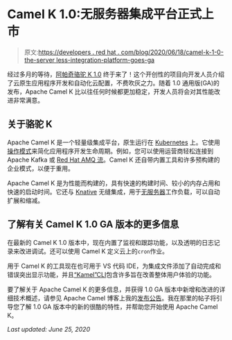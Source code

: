 # Camel K 1.0:无服务器集成平台正式上市

> 原文:[https://developers . red hat . com/blog/2020/06/18/camel-k-1-0-the-server less-integration-platform-goes-ga](https://developers.redhat.com/blog/2020/06/18/camel-k-1-0-the-serverless-integration-platform-goes-ga)

经过多月的等待，[阿帕奇骆驼 K 1.0](https://github.com/apache/camel-k/releases/tag/1.0.0) 终于来了！这个开创性的项目向开发人员介绍了云原生应用程序开发和自动化云配置，不费吹灰之力。随着 1.0 通用版(GA)的发布，Apache Camel K 比以往任何时候都更加稳定，开发人员将会对其性能改进非常满意。

## 关于骆驼 K

Apache Camel K 是一个轻量级集成平台，原生运行在 [Kubernetes](https://developers.redhat.com/topics/kubernetes/) 上。它使用[操作模式](https://developers.redhat.com/topics/kubernetes/operators)来简化应用程序开发生命周期。例如，您可以使用运营商轻松连接到 Apache Kafka 或 [Red Hat AMQ 流](https://www.redhat.com/en/resources/amq-streams-datasheet)。Camel K 还自带内置工具和许多预构建的企业模式，以便于重用。

Apache Camel K 是为性能而构建的，具有快速的构建时间、较小的内存占用和快速的启动时间。它还与 [Knative](https://developers.redhat.com/blog/2020/04/23/knative-cookbook-building-effective-serverless-applications-with-kubernetes-and-openshift/) 无缝集成，用于[无服务器](https://developers.redhat.com/topics/serverless-architecture/)工作负载，可以自动扩展和缩减。

## 了解有关 Camel K 1.0 GA 版本的更多信息

在最新的 Camel K 1.0 版本中，现在内置了监视和跟踪功能，以及透明的日志记录来改进调试。还可以使用 Camel K 定义云上的`cron`作业。

用于 Camel K 的工具现在也可用于 VS 代码 IDE，为集成文件添加了自动完成和错误突出显示功能，并且[“Kamel”CLI](https://github.com/apache/camel-k/releases/tag/1.0.0)包含许多旨在改善整体用户体验的功能。

要了解关于 Apache Camel K 的更多信息，并获得 1.0 GA 版本中新增和改进的详细技术概述，请参见 Apache Camel 博客上我的[发布公告](https://camel.apache.org/blog/2020/06/camel-k-release-1.0.0/)。我在那里的帖子将引导您了解 1.0 GA 版本中的新的很酷的特性，并帮助您开始使用 Apache Camel K。

*Last updated: June 25, 2020*